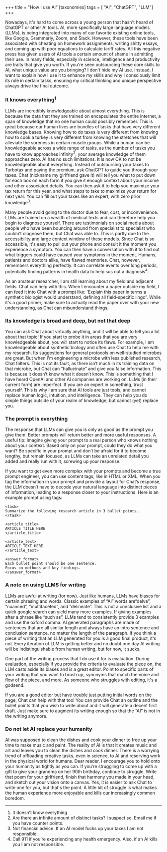 +++
title = "How I use AI"
[taxonomies]
tags = [ "AI", "ChatGPT", "LLM"]
+++

Nowadays, it's hard to come across a young person that hasn't heard of ChatGPT or other AI tools. AI, more specifically large language models (LLMs), is being integrated into many of our favorite existing online tools, like Google, Grammarly, Zoom, and Slack. However, these tools have been associated with cheating on homework assignments, writing shitty essays, and coming up with poor equations to calculate tariff rates. All this negative press has given users of AI tools a certain amount of shame in admitting their use. In many fields, especially in science, intelligence and productivity are traits that give you worth. If you're seen outsourcing these core skills to AI, what unique value are you bringing? I don't hide my AI use. Instead, I want to explain how I use it to enhance my skills and why I consciously limit its role in certain tasks, ensuring my critical thinking and unique perspective always drive the final outcome.

### It knows everything<sup>1</sup>

LLMs are incredibly knowledgeable about almost everything. This is because the data that they are trained on encapsulates the entire internet, a span of knowledge that no one human could possibly remember. This is great because our human lives are bundles of tasks that have very different knowledge bases. Knowing how to do taxes is very different from knowing how to cook a turkey is very different from knowing the stretches that will alleviate the soreness in certain muscle groups. While a human can be knowledgeable across a wide range of tasks, as the number of tasks you have to know approaches infinity<sup>2</sup>, your average knowledge of them approaches zero. AI has no such limitations. It is now OK to not be knowledgeable about everything. Instead of outsourcing your taxes to Turbotax and paying the premium, ask ChatGPT to guide you through your taxes. Chat (nickname my girlfriend gave it) will tell you what to put down for each box on each form if you give it enough context about your income and other associated details. You can then ask it to help you maximize your tax return for this year, and what steps to take to maximize your return for next year. You can fill out your taxes like an expert, with zero prior knowledge<sup>3</sup>. 

Many people avoid going to the doctor due to fear, cost, or inconvenience. LLMs are trained on a wealth of medical texts and can therefore help you begin to diagnose yourself. There are testimonials on social media about people who have been bouncing around from specialist to specialist who couldn’t diagnose them, but Chat was able to. This is partly due to the accessibility and large context window of these models. Since Chat is so accessible, it's easy to pull out your phone and consult it the moment you experience a symptom. You can then have a conversation with it to find out what triggers could have caused your symptoms in the moment. Humans, patients and doctors alike, have flawed memories. Chat, however, remembers everything perfectly. It can correlate events over long periods, potentially finding patterns in health data to help sus out a diagnosis<sup>4</sup>. 

As an amateur researcher, I am still learning about my field and adjacent fields. Chat can help with this. When I encounter a paper outside my field, I can feed it into Chat with a prompt like: 'Explain this paper in terms a synthetic biologist would understand, defining all field-specific lingo”. While it's a good primer, make sure to actually read the paper over with your new understanding, as Chat can misunderstand things. 

### Its knowledge is broad and deep, but not that deep

You can ask Chat about virtually anything, and it will be able to tell you a lot about that topic! If you start to probe it in areas that you are very knowledgeable about, you will start to notice its flaws. For example, I am knowledgeable about synthetic biology and often use Chat to help me with my research. Its suggestions for general protocols on well-studied microbes are great. But when I'm engineering a microbe with less published research, Chat falters. This is not its fault, as there isn’t much in its training data on that microbe, but Chat can “hallucinate” and give you false information. This is because it doesn’t know what it doesn’t know. This is something that I have heard OpenAI and other AI companies are working on. LLMs (in their current form) are imperfect. If you are an expert in something, trust yourself. This is why I am sure that AI tools are just tools, and cannot replace human logic, intuition, and intelligence. They can help you do simple things outside of your realm of knowledge, but cannot (yet) replace you.

### The prompt is everything

The response that LLMs can give you is only as good as the prompt you give them. Better prompts will return better and more useful responses. A useful tip: Imagine giving your prompt to a real person who knows nothing about your context. Based only on your prompt, could they do what you want? Be specific in your prompt and don’t be afraid for it to become lengthy, but remain focused, as LLMs can take an unrelated detail you added and really run with it, screwing up your response. 
	
If you want to get even more complex with your prompts and become a true prompt engineer, you can use content tags, like in HTML or XML. When you tag the information in your prompt and provide a layout for Chat’s response, the LLM doesn’t have to decode your natural language into distinct pieces of information, leading to a response closer to your instructions. Here is an example prompt using tags:

```text 
<task>
Summarize the following research article in 3 bullet points.
</task>

<article_title>
ARTICLE TITLE HERE
</article_title>

<article_text>
ARTICLE TEXT HERE
</article_text>

<answer_format>
Each bullet point should be one sentence.
Focus on methods and key findings.
</answer_format>
```
### A note on using LLMS for writing

LLMs are awful at writing (for now). Just like humans, LLMs have biases for certain phrasing and words. Classic examples of “AI” words are“delve”, “nuanced”, “multifaceted”, and “delineate”. This is not a conclusive list and a quick google search can yield many more examples. If giving examples after a phrase like “such as”, LLMs tend to consistently provide 3 examples and use the oxford comma. AI generated paragraphs are made of sentences that are all similar length and always have an intro sentence and conclusion sentence, no matter the length of the paragraph. If you think a piece of writing that an LLM generated for you is a good final product, it's not. Every iteration of LLM is getting better and no doubt one day AI writing will be indistinguishable from human writing, but for now, it sucks. 

One part of the writing process that I do use it for is evaluation. During evaluation, especially if you provide the criteria to evaluate the piece on, the LLM casts aside its biases and is a great editor. Point to specific parts of your writing that you want to brush up, synonyms that match the voice and flow of the piece, and more. As someone who struggles with editing, it's a godsend. 

If you are a good editor but have trouble just putting initial words on the page, Chat can help with that too! You can provide Chat an outline and the bullet points that you wish to write about and it will generate a decent first draft. Just make sure to augment its writing enough so that the “AI” is not in the writing anymore.

### Do not let AI replace your humanity

AI was supposed to clean the dishes and cook your dinner to free up your time to make music and paint. The reality of AI is that it creates music and art and leaves you to clean the dishes and cook dinner. There is a worrying trend of offloading creative tasks, even in science, to AI and reserving work in the physical world for humans. Dear reader, I encourage you to hold onto your humanity as tightly as you can. If you’re struggling to come up with a gift to give your grandma on her 90th birthday, continue to struggle. Write that poem for your girlfriend, finish that harmony you made in your head, and sketch out your vision onto a canvas. Yes, it is easier to ask Chat to write one for you, but that's the point. A little bit of struggle is what makes the human experience more enjoyable and kills our increasingly common boredom.

---

1. It doesn’t know everything
2. Are there an infinite amount of distinct tasks? I suspect so. Email me if you have counter points. 
3. Not financial advice. If an AI model fucks up your taxes I am not responsible.
4. Call 911 if you’re experiencing any health emergency. Also, if an AI kills you I am not responsible.